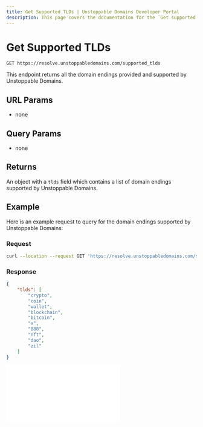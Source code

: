 ```yaml
---
title: Get Supported TLDs | Unstoppable Domains Developer Portal
description: This page covers the documentation for the `Get supported TLDs` endpoint.
---
```


# Get Supported TLDs

```
GET https://resolve.unstoppabledomains.com/supported_tlds
```

This endpoint returns all the domain endings provided and supported by Unstoppable Domains.

## URL Params

* none

## Query Params

* none

## Returns

An object with a `tlds` field which contains a list of domain endings supported by Unstoppable Domains.

## Example

Here is an example request to query for the domain endings supported by Unstoppable Domains:

### Request

```bash
curl --location --request GET 'https://resolve.unstoppabledomains.com/supported_tlds'
```

### Response

```json
{
    "tlds": [
        "crypto",
        "coin",
        "wallet",
        "blockchain",
        "bitcoin",
        "x",
        "888",
        "nft",
        "dao",
        "zil"
    ]
}
```

<embed src="/snippets/_discord.md" />

